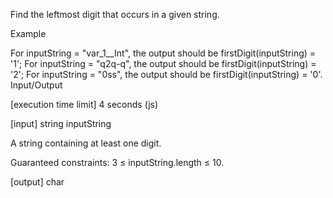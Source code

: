 Find the leftmost digit that occurs in a given string.

Example

For inputString = "var_1__Int", the output should be
firstDigit(inputString) = '1';
For inputString = "q2q-q", the output should be
firstDigit(inputString) = '2';
For inputString = "0ss", the output should be
firstDigit(inputString) = '0'.
Input/Output

[execution time limit] 4 seconds (js)

[input] string inputString

A string containing at least one digit.

Guaranteed constraints:
3 ≤ inputString.length ≤ 10.

[output] char